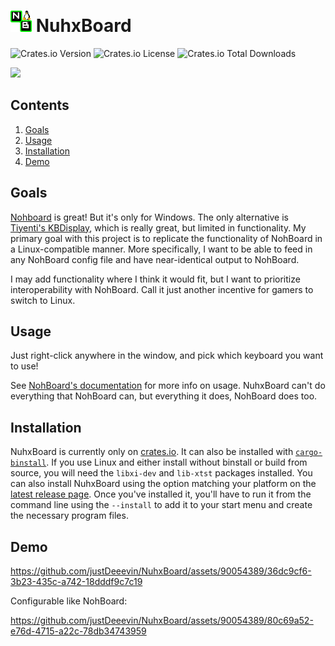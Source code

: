 # <img src="NuhxBoard.png" alt="The NuhxBoard logo" width="34"> NuhxBoard

![Crates.io Version](https://img.shields.io/crates/v/nuhxboard)
![Crates.io License](https://img.shields.io/crates/l/nuhxboard)
![Crates.io Total Downloads](https://img.shields.io/crates/d/nuhxboard)

<a href="https://github.com/iced-rs/iced">
  <img src="https://gist.githubusercontent.com/hecrj/ad7ecd38f6e47ff3688a38c79fd108f0/raw/74384875ecbad02ae2a926425e9bcafd0695bade/color.svg" width="130px">
</a>

## Contents

1. [Goals](#goals)
2. [Usage](#usage)
3. [Installation](#installation)
4. [Demo](#demo)

## Goals

[Nohboard](https://github.com/ThoNohT/NohBoard) is great! But it's only for Windows. The only alternative is [Tiyenti's KBDisplay](https://github.com/Tiyenti/kbdisplay), which is really great, but limited in functionality. My primary goal with this project is to replicate the functionality of NohBoard in a Linux-compatible manner. More specifically, I want to be able to feed in any NohBoard config file and have near-identical output to NohBoard.

I may add functionality where I think it would fit, but I want to prioritize interoperability with NohBoard. Call it just another incentive for gamers to switch to Linux.

## Usage

Just right-click anywhere in the window, and pick which keyboard you want to use!

See [NohBoard's documentation](https://github.com/ThoNohT/NohBoard/wiki/How-To-Use) for more info on usage. NuhxBoard can't do everything that NohBoard can, but everything it does, NohBoard does too.

## Installation

NuhxBoard is currently only on [crates.io](https://crates.io/crates/nuhxboard). It can also be installed with [`cargo-binstall`](https://crates.io/crates/cargo-binstall).
If you use Linux and either install without binstall or build from source, you will need the `libxi-dev` and `lib-xtst` packages installed.
You can also install NuhxBoard using the option matching your platform on the [latest release page](https://github.com/thepyrotf2/nuhxboard/releases/latest). Once you've installed it, you'll have to run it from the command line using the `--install` to add it to your start menu and create the necessary program files.

## Demo

https://github.com/justDeeevin/NuhxBoard/assets/90054389/36dc9cf6-3b23-435c-a742-18dddf9c7c19

Configurable like NohBoard:

https://github.com/justDeeevin/NuhxBoard/assets/90054389/80c69a52-e76d-4715-a22c-78db34743959

